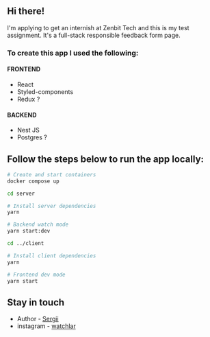 ## Hi there!

<p>I'm applying to get an internish at Zenbit Tech and this is my test assignment. It's a full-stack responsible feedback form page.</p>

### To create this app I used the following:

#### FRONTEND

- React
- Styled-components
- Redux ?

#### BACKEND

- Nest JS
- Postgres ?

## Follow the steps below to run the app locally:

```bash
# Create and start containers
docker compose up
```

```bash
cd server
```

```bash
# Install server dependencies
yarn
```

```bash
# Backend watch mode
yarn start:dev
```

```bash
cd ../client
```

```bash
# Install client dependencies
yarn
```

```bash
# Frontend dev mode
yarn start
```

## Stay in touch

- Author - [Sergii](https://www.linkedin.com/in/sergii-koch/)
- instagram - [watchlar](https://www.instagram.com/watchlar2000/)
